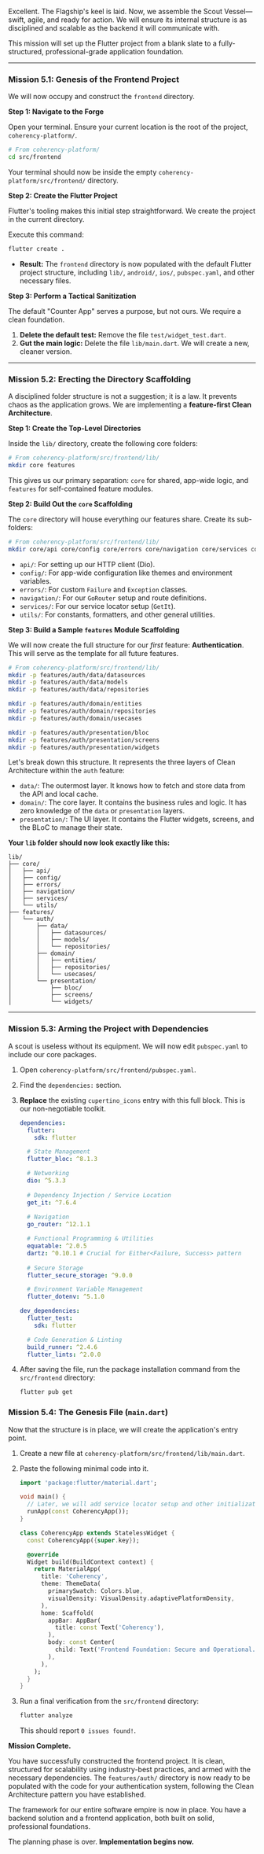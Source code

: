 Excellent. The Flagship's keel is laid. Now, we assemble the Scout Vessel—swift, agile, and ready for action. We will ensure its internal structure is as disciplined and scalable as the backend it will communicate with.

This mission will set up the Flutter project from a blank slate to a fully-structured, professional-grade application foundation.

---

### **Mission 5.1: Genesis of the Frontend Project**

We will now occupy and construct the `frontend` directory.

**Step 1: Navigate to the Forge**

Open your terminal. Ensure your current location is the root of the project, `coherency-platform/`.

```bash
# From coherency-platform/
cd src/frontend
```
Your terminal should now be inside the empty `coherency-platform/src/frontend/` directory.

**Step 2: Create the Flutter Project**

Flutter's tooling makes this initial step straightforward. We create the project in the current directory.

Execute this command:
```bash
flutter create .
```
*   **Result:** The `frontend` directory is now populated with the default Flutter project structure, including `lib/`, `android/`, `ios/`, `pubspec.yaml`, and other necessary files.

**Step 3: Perform a Tactical Sanitization**

The default "Counter App" serves a purpose, but not ours. We require a clean foundation.

1.  **Delete the default test:** Remove the file `test/widget_test.dart`.
2.  **Gut the main logic:** Delete the file `lib/main.dart`. We will create a new, cleaner version.

---

### **Mission 5.2: Erecting the Directory Scaffolding**

A disciplined folder structure is not a suggestion; it is a law. It prevents chaos as the application grows. We are implementing a **feature-first Clean Architecture**.

**Step 1: Create the Top-Level Directories**

Inside the `lib/` directory, create the following core folders:

```bash
# From coherency-platform/src/frontend/lib/
mkdir core features
```
This gives us our primary separation: `core` for shared, app-wide logic, and `features` for self-contained feature modules.

**Step 2: Build Out the `core` Scaffolding**

The `core` directory will house everything our features share. Create its sub-folders:

```bash
# From coherency-platform/src/frontend/lib/
mkdir core/api core/config core/errors core/navigation core/services core/utils
```

*   `api/`: For setting up our HTTP client (Dio).
*   `config/`: For app-wide configuration like themes and environment variables.
*   `errors/`: For custom `Failure` and `Exception` classes.
*   `navigation/`: For our `GoRouter` setup and route definitions.
*   `services/`: For our service locator setup (`GetIt`).
*   `utils/`: For constants, formatters, and other general utilities.

**Step 3: Build a Sample `features` Module Scaffolding**

We will now create the full structure for our *first* feature: **Authentication**. This will serve as the template for all future features.

```bash
# From coherency-platform/src/frontend/lib/
mkdir -p features/auth/data/datasources
mkdir -p features/auth/data/models
mkdir -p features/auth/data/repositories

mkdir -p features/auth/domain/entities
mkdir -p features/auth/domain/repositories
mkdir -p features/auth/domain/usecases

mkdir -p features/auth/presentation/bloc
mkdir -p features/auth/presentation/screens
mkdir -p features/auth/presentation/widgets
```
Let's break down this structure. It represents the three layers of Clean Architecture within the `auth` feature:
*   `data/`: The outermost layer. It knows how to fetch and store data from the API and local cache.
*   `domain/`: The core layer. It contains the business rules and logic. It has zero knowledge of the `data` or `presentation` layers.
*   `presentation/`: The UI layer. It contains the Flutter widgets, screens, and the BLoC to manage their state.

**Your `lib` folder should now look exactly like this:**

```
lib/
├── core/
│   ├── api/
│   ├── config/
│   ├── errors/
│   ├── navigation/
│   ├── services/
│   └── utils/
├── features/
│   └── auth/
│       ├── data/
│       │   ├── datasources/
│       │   ├── models/
│       │   └── repositories/
│       ├── domain/
│       │   ├── entities/
│       │   ├── repositories/
│       │   └── usecases/
│       └── presentation/
│           ├── bloc/
│           ├── screens/
│           └── widgets/
```

---

### **Mission 5.3: Arming the Project with Dependencies**

A scout is useless without its equipment. We will now edit `pubspec.yaml` to include our core packages.

1.  Open `coherency-platform/src/frontend/pubspec.yaml`.
2.  Find the `dependencies:` section.
3.  **Replace** the existing `cupertino_icons` entry with this full block. This is our non-negotiable toolkit.

    ```yaml
    dependencies:
      flutter:
        sdk: flutter
    
      # State Management
      flutter_bloc: ^8.1.3
    
      # Networking
      dio: ^5.3.3
      
      # Dependency Injection / Service Location
      get_it: ^7.6.4
      
      # Navigation
      go_router: ^12.1.1
    
      # Functional Programming & Utilities
      equatable: ^2.0.5
      dartz: ^0.10.1 # Crucial for Either<Failure, Success> pattern
      
      # Secure Storage
      flutter_secure_storage: ^9.0.0
    
      # Environment Variable Management
      flutter_dotenv: ^5.1.0
    
    dev_dependencies:
      flutter_test:
        sdk: flutter
    
      # Code Generation & Linting
      build_runner: ^2.4.6
      flutter_lints: ^2.0.0
    ```
4.  After saving the file, run the package installation command from the `src/frontend` directory:

    ```bash
    flutter pub get
    ```

### **Mission 5.4: The Genesis File (`main.dart`)**

Now that the structure is in place, we will create the application's entry point.

1.  Create a new file at `coherency-platform/src/frontend/lib/main.dart`.
2.  Paste the following minimal code into it.

    ```dart
    import 'package:flutter/material.dart';
    
    void main() {
      // Later, we will add service locator setup and other initializations here.
      runApp(const CoherencyApp());
    }
    
    class CoherencyApp extends StatelessWidget {
      const CoherencyApp({super.key});
    
      @override
      Widget build(BuildContext context) {
        return MaterialApp(
          title: 'Coherency',
          theme: ThemeData(
            primarySwatch: Colors.blue,
            visualDensity: VisualDensity.adaptivePlatformDensity,
          ),
          home: Scaffold(
            appBar: AppBar(
              title: const Text('Coherency'),
            ),
            body: const Center(
              child: Text('Frontend Foundation: Secure and Operational.'),
            ),
          ),
        );
      }
    }
    ```
3.  Run a final verification from the `src/frontend` directory:

    ```bash
    flutter analyze
    ```
    This should report `0 issues found!`.

**Mission Complete.**

You have successfully constructed the frontend project. It is clean, structured for scalability using industry-best practices, and armed with the necessary dependencies. The `features/auth/` directory is now ready to be populated with the code for your authentication system, following the Clean Architecture pattern you have established.

The framework for our entire software empire is now in place. You have a backend solution and a frontend application, both built on solid, professional foundations.

The planning phase is over. **Implementation begins now.**